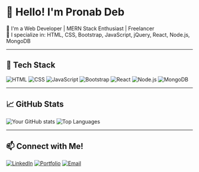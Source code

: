 # 👋 Hello! I'm Pronab Deb

🚀 I'm a Web Developer | MERN Stack Enthusiast | Freelancer  
💼 I specialize in: HTML, CSS, Bootstrap, JavaScript, jQuery, React, Node.js, MongoDB  

---

## 🧰 Tech Stack
![HTML](https://img.shields.io/badge/-HTML5-orange?style=flat&logo=html5)
![CSS](https://img.shields.io/badge/-CSS3-blue?style=flat&logo=css3)
![JavaScript](https://img.shields.io/badge/-JavaScript-yellow?style=flat&logo=javascript)
![Bootstrap](https://img.shields.io/badge/-Bootstrap-purple?style=flat&logo=bootstrap)
![React](https://img.shields.io/badge/-React-blue?style=flat&logo=react)
![Node.js](https://img.shields.io/badge/-Node.js-green?style=flat&logo=node.js)
![MongoDB](https://img.shields.io/badge/-MongoDB-black?style=flat&logo=mongodb)

---

## 📈 GitHub Stats
![Your GitHub stats](https://github-readme-stats.vercel.app/api?username=pronhub&show_icons=true&theme=radical)
![Top Languages](https://github-readme-stats.vercel.app/api/top-langs/?username=pronhub&layout=compact)

---

## 📫 Connect with Me!
[![LinkedIn](https://img.shields.io/badge/-LinkedIn-blue?style=flat&logo=linkedin)](https://linkedin.com/in/your-profile)
[![Portfolio](https://img.shields.io/badge/-Portfolio-black?style=flat&logo=vercel)](https://yourwebsite.com)
[![Email](https://img.shields.io/badge/-Email-red?style=flat&logo=gmail)](mailto:your@email.com)
